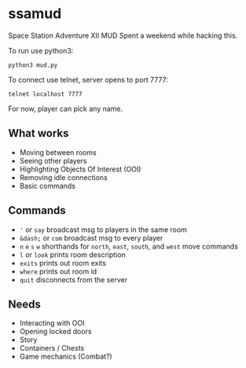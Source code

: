 # ssamud
Space Station Adventure XII MUD
Spent a weekend while hacking this.

To run use python3:

`python3 mud.py`

To connect use telnet, server opens to port 7777:

`telnet localhost 7777`

For now, player can pick any name.

## What works
- Moving between rooms
- Seeing other players
- Highlighting Objects Of Interest (OOI)
- Removing idle connections
- Basic commands

## Commands
- ` ' `  or  ` say `         broadcast msg to players in the same room
- ` &dash; `  or  ` com `    broadcast msg to every player
- ` n ` ` e ` ` s ` ` w `    shorthands for ` north `, ` east `, ` south `, and ` west ` move commands
- ` l `  or  ` look `        prints room description
- ` exits `                  prints out room exits
- ` where `                  prints out room id
- ` quit `                   disconnects from the server

## Needs
- Interacting with OOI
- Opening locked doors
- Story
- Containers / Chests
- Game mechanics (Combat?)
